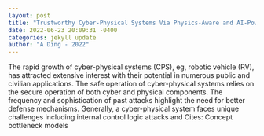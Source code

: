 ```yaml
--- 
layout: post 
title: "Trustworthy Cyber-Physical Systems Via Physics-Aware and AI-Powered Security" 
date: 2022-06-23 20:09:31 -0400 
categories: jekyll update 
author: "A Ding - 2022" 
--- 
```

The rapid growth of cyber-physical systems (CPS), eg, robotic vehicle (RV), has attracted extensive interest with their potential in numerous public and civilian applications. The safe operation of cyber-physical systems relies on the secure operation of both cyber and physical components. The frequency and sophistication of past attacks highlight the need for better defense mechanisms. Generally, a cyber-physical system faces unique challenges including internal control logic attacks and Cites: Concept bottleneck models